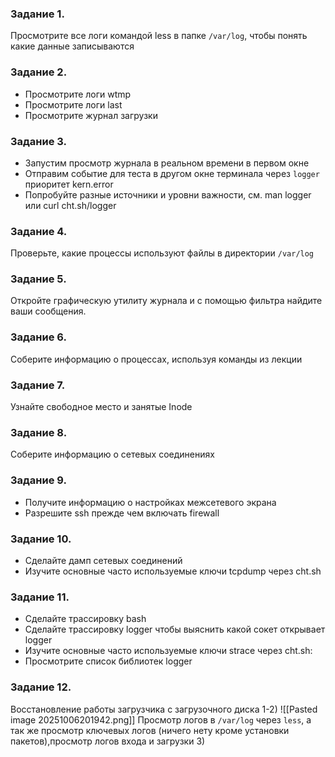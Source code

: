 ### Задание 1.
Просмотрите все логи командой less в папке `/var/log`, чтобы понять какие данные записываются
### Задание 2.
- Просмотрите логи wtmp
- Просмотрите логи last
- Просмотрите журнал загрузки
### Задание 3.
- Запустим просмотр журнала в реальном времени в первом окне
- Отправим событие для теста в другом окне терминала через `logger` приоритет kern.error
- Попробуйте разные источники и уровни важности, см. man logger или curl cht.sh/logger
### Задание 4.
Проверьте, какие процессы используют файлы в директории `/var/log`
### Задание 5.

Откройте графическую утилиту журнала и с помощью фильтра найдите ваши сообщения.
### Задание 6.
Соберите информацию о процессах, используя команды из лекции
### Задание 7.
Узнайте свободное место и занятые Inode
### Задание 8.
Соберите информацию о сетевых соединениях
### Задание 9.
- Получите информацию о настройках межсетевого экрана
- Разрешите ssh прежде чем включать firewall
### Задание 10.
- Сделайте дамп сетевых соединений
- Изучите основные часто используемые ключи tcpdump через cht.sh
### Задание 11.
- Сделайте трассировку bash
- Сделайте трассировку logger чтобы выяснить какой сокет открывает logger
- Изучите основные часто используемые ключи strace через cht.sh:
- Просмотрите список библиотек logger
### Задание 12.
Восстановление работы загрузчика с загрузочного диска
1-2)
![[Pasted image 20251006201942.png]]
Просмотр логов в `/var/log` через `less`, а так же просмотр ключевых логов (ничего нету кроме установки пакетов),просмотр логов входа и загрузки
3)

